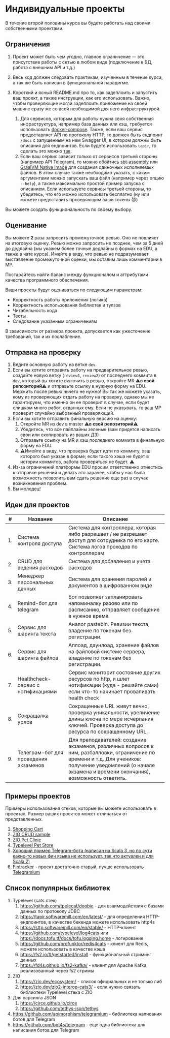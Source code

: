 # Индивидуальные проекты

В течение второй половины курса вы будете работать над своими собственными проектами.

## Ограничения

1. Проект может быть чем угодно, главное ограничение -- это присутствие работы с сетью в любом виде (подключение к БД, работа с внешним API и т.д.)
2. Весь код должен следовать практикам, изученным в течение курса, а так же быть написан в функциональной парадигме.

3. Короткий и ясный README.md про то, как задеплоить и запустить ваш проект, а также инструкции, как его использовать. Важно, чтобы проверяющие могли задеплоить приложение на своей машине сразу же со всей необходимой для него инфраструктурой. 
   1. Для сервисов, которым для работы нужна своя собственная инфраструктура, например база данных или кэш, требуется использовать [docker-compose](https://docs.docker.com/compose/). Также, если ваш сервис предоставляет API по протоколу HTTP, то должен быть ендпоинт `/docs` с запущенным на нем Swagger UI, в котором должны быть описания для ендпоинтов. Если будете использовать `tapir`, то сделать это можно [так](https://tapir.softwaremill.com/en/latest/docs/openapi.html#using-swagger).
   2. Если ваш сервис зависит только от сервисов третьей стороны (например API Telegram), то можно обойтись [sbt-assembly](https://github.com/sbt/sbt-assembly) или [GraalVM Native Image](https://www.graalvm.org/22.0/reference-manual/native-image/) для создания одиночных исполняемых файлов. В этом случае также необходимо указать, с каким аргументами можно запускать ваш файл (например через опцию `--help`), а также максимально простой пример запуска с описанием. Если используете сервисы третьей стороны, то убедитесь, что его можно использовать бесплатно (ну или можете предоставить проверяющим ваши токены 😈)

Вы можете создать функциональность по своему выбору.

## Оценивание

Вы можете **2** раза запросить промежуточное ревью. Оно не повлияет на итоговую оценку. Ревью можно запросить не позднее, чем за 5 дней до дедлайна (мы укажем более точные дедлайны в формах на EDU, а также в чате курса). Имейте в виду, что ревью не подразумевает выставление промежуточной оценки, мы оставим лишь комментарии в МР.

Постарайтесь найти баланс между функционалом и аттрибутами качества программного обеспечения.

Ваши проекты будут оцениваться по следующим параметрам:

* Корректность работы приложения (логика)
* Корректность использования библиотек и тулзов
* Читабельность кода
* Тесты
* Следование указанным ограничениям

В зависимости от размера проекта, допускается как ужесточение требований, так и их послабление.

## Отправка на проверку

1. Ведите основную работу на ветке `dev`.
1. Если вы хотите отправить работу на предварительное ревью, создайте новую ветку (`review1`, `review2`) от последнего коммита в `dev`, который вы хотите включить в ревью, откройте MR ⚠️**в свой репозиторий**⚠️ и отправьте ссылку в нужную форму на EDU. Мержить после ревью ничего не нужно! Вы так же можете указать, кому из проверяющих отдать работу на проверку, однако мы не гарантируем, что именно он ее проверит в случае, если будет слишком много работ, отданных ему. Если не указывать, то ваш МР проверит случайно выбранный проверяющий. 
1. Если вы хотите отправить финальную версию на оценку:
   1. Откройте MR из dev в master ⚠️**в свой репозиторий**⚠️
   1. Убедитесь, что все пайплайны зеленые (вам придется написать свои или скопировать из ваших ДЗ)
   1. Отправьте ссылку на MR и хэш последнего коммита в финальную форму на EDU.
   1. ⚠️Имейте в виду, что проверка будет идти по коммиту, хэш которого был указан в форме; если такого хэша не будет в истории коммитов, работа проверяться не будет. ⚠️
1. Из-за ограничений платформы EDU просим ответственно отнестись к отправке решений и делать это заранее, чтобы у нас была возможность позволить вам сдать решение еще раз в случае возникновения проблем.
1. Вы молодец!

## Идеи для проектов

| #   | Название                               | Описание                                                                                                                                                                                                        |
|-----|----------------------------------------|-----------------------------------------------------------------------------------------------------------------------------------------------------------------------------------------------------------------|
| 1.  | Система контроля доступа               | Система для контроллера, которая либо разрешает / не разрешает доступ для сотрудника по его карте. Система логов проходов по контроллерам                                                                       |
| 2.  | CRUD для ведения расходов              | Система для добавления и учета расходов                                                                                                                                                                         |
| 3.  | Менеджер персональных данных           | Система для хранения паролей и документов в шифрованном виде                                                                                                                                                    |
| 4.  | Remind-бот для telegram                | Бот позволяет запланировать напоминалку разово или по расписанию, отправляет сообщение в нужное время.                                                                                                          |
| 5.  | Сервис для шаринга текста              | Аналог pastebin. Ревизии текста, владение по токенам без регистрации.                                                                                                                                           |
| 6.  | Сервис для шаринга файлов              | Аплоад, даунлоад, хранение файлов на файловой системе сервера, владение по токенам без регистрации.                                                                                                             |
| 7.  | Healthcheck-сервис с нотификациями     | Сервис мониторит состояние других ресурсов по http, и шлет нотификации (куда - решайте сами) если что-то начинает проваливать health check                                                                      |
| 8.  | Сокращалка урлов                       | Сокращенные URL живут вечно, проверка уникальности, увеличение длины ключа по мере исчерпания ключей. Проверка доступа до ресурса по сокращенному URL.                                                          |
| 9.  | Телеграм-бот для проведения экзаменов  | Для преподавателей: создание экзаменов, различных вопросов к ним, разбалловки, ограничение по времени и т.д. Для учеников: получение уведомлений (о начале экзамена и времени окончания), возможность ответить. |


## Примеры проектов

Примеры использования стеков, которые вы можете использовать в проектах. Размер ваших проектов может отличаться от представленных.

1. [Shopping Cart](https://github.com/gvolpe/pfps-shopping-cart)
2. [ZIO CRUD sample](https://github.com/adrianfilip/zio-crud-sample)
3. [ZIO Pet Clinic](https://github.com/zio/zio-petclinic)
4. [Typelevel Pet Store](https://github.com/pauljamescleary/scala-pet-store)
5. [Хороший пример Telegram-бота (написан на Scala 3, но по сути каких-то новых фич языка не использует, так что актуален и для Scala 2)](https://github.com/VladKopanev/CITelegramBot)
6. [Fintracker](https://github.com/dimfatal/fintracker) - проект достаточно старый, лучше использовать [Telegramium](https://github.com/apimorphism/telegramium)

## Список популярных библиотек
1. Typelevel (cats стек)
    1. https://github.com/tpolecat/doobie - для взаимодействия с базами данных по протоколу JDBC
    2. https://tapir.softwaremill.com/en/latest/ - для определения HTTP-ендпоинтов, в качестве бекенда можете использовать http4s
    3. https://sttp.softwaremill.com/en/stable/ - HTTP-клиент
    4. https://github.com/typelevel/log4cats или https://docs.tofu.tf/docs/tofu.logging.home - логирование
    5. https://github.com/profunktor/redis4cats - клиент для Redis, можете использовать в качестве кэша
    6. https://fs2.io/#/getstarted/install - функциональный стриминг данных
    7. https://fd4s.github.io/fs2-kafka/ - клиент для Apache Kafka, реализованный через fs2 стримы
2. ZIO 
    1. https://zio.dev/ecosystem/ - список официальных и не только либ
    2. https://zio.dev/zio2-interop-cats3/ - если нужно связать библиотеки Typelevel стека с ZIO
3. Для парсинга JSON
    1. https://circe.github.io/circe
    2. https://github.com/tethys-json/tethys
4. https://github.com/apimorphism/telegramium - библиотека написания ботов для Telegram
5. https://github.com/bot4s/telegram - еще одна библиотека для написания ботов для Telegram
